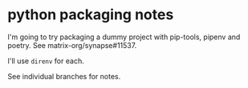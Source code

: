 # python packaging notes

I'm going to try packaging a dummy project with pip-tools, pipenv and poetry.
See matrix-org/synapse#11537.

I'll use `direnv` for each.

See individual branches for notes.

